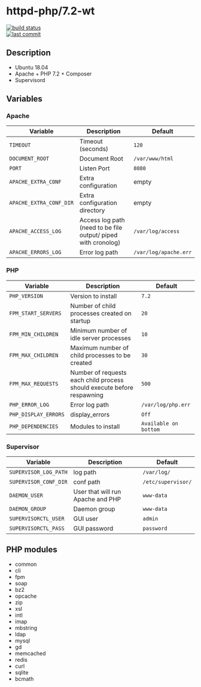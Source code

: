 # httpd-php/7.2-wt
[![build status](https://drone.fpfis.eu/api/badges/fpfis/httpd-php/status.svg?branch=release/7.2-wt)](https://drone.fpfis.eu/fpfis/httpd-php)</br>
[![last commit](https://img.shields.io/github/last-commit/fpfis/httpd-php/release/7.2-wt.svg)](https://github.com/fpfis/httpd-php/tree/release/7.2-wt)

## Description
* Ubuntu 18.04
* Apache + PHP 7.2 + Composer
* Supervisord

## Variables
### Apache
| Variable              | Description                                                 |  Default
|-----------------------|-------------------------------------------------------------|---------------------
|`TIMEOUT`              |Timeout (seconds)                                            |`120`
|`DOCUMENT_ROOT`        |Document Root                                                |`/var/www/html`
|`PORT`                 |Listen Port                                                  |`8080`
|`APACHE_EXTRA_CONF`    |Extra configuration                                          |empty
|`APACHE_EXTRA_CONF_DIR`|Extra configuration directory                                |empty
|`APACHE_ACCESS_LOG`    |Access log path (need to be file output/ piped with cronolog)|`/var/log/access`
|`APACHE_ERRORS_LOG`    |Error log path                                               |`/var/log/apache.err`
### PHP
| Variable           | Description                                                          |  Default
|--------------------|----------------------------------------------------------------------|---------------------
|`PHP_VERSION`       |Version to install                                                    |`7.2`
|`FPM_START_SERVERS` |Number of child processes created on startup                          |`20`
|`FPM_MIN_CHILDREN`  |Minimum number of idle server processes                               |`10`
|`FPM_MAX_CHILDREN`  |Maximum number of child processes to be created                       |`30`
|`FPM_MAX_REQUESTS`  |Number of requests each child process should execute before respawning|`500`
|`PHP_ERROR_LOG`     |Error log path                                                        |`/var/log/php.err`
|`PHP_DISPLAY_ERRORS`|display_errors                                                        |`Off`
|`PHP_DEPENDENCIES`  |Modules to install                                                    |`Available on bottom`
### Supervisor
| Variable            | Description                     |  Default
|---------------------|---------------------------------|------------------
|`SUPERVISOR_LOG_PATH`|log path                         |`/var/log/`
|`SUPERVISOR_CONF_DIR`|conf path                        |`/etc/supervisor/`
|`DAEMON_USER`        |User that will run Apache and PHP|`www-data`
|`DAEMON_GROUP`       |Daemon group                     |`www-data`
|`SUPERVISORCTL_USER` |GUI user                         |`admin`
|`SUPERVISORCTL_PASS` |GUI password                     |`password`

## PHP modules
* common
* cli
* fpm
* soap
* bz2
* opcache
* zip
* xsl
* intl
* imap
* mbstring
* ldap
* mysql
* gd
* memcached
* redis
* curl
* sqlite
* bcmath
